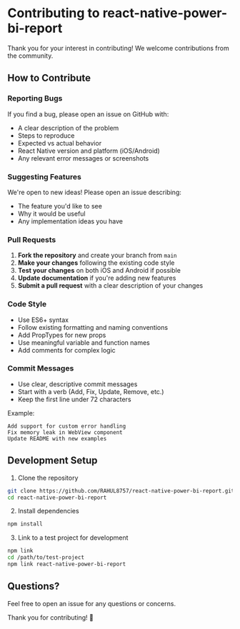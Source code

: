 # Contributing to react-native-power-bi-report

Thank you for your interest in contributing! We welcome contributions from the community.

## How to Contribute

### Reporting Bugs

If you find a bug, please open an issue on GitHub with:
- A clear description of the problem
- Steps to reproduce
- Expected vs actual behavior
- React Native version and platform (iOS/Android)
- Any relevant error messages or screenshots

### Suggesting Features

We're open to new ideas! Please open an issue describing:
- The feature you'd like to see
- Why it would be useful
- Any implementation ideas you have

### Pull Requests

1. **Fork the repository** and create your branch from `main`
2. **Make your changes** following the existing code style
3. **Test your changes** on both iOS and Android if possible
4. **Update documentation** if you're adding new features
5. **Submit a pull request** with a clear description of your changes

### Code Style

- Use ES6+ syntax
- Follow existing formatting and naming conventions
- Add PropTypes for new props
- Use meaningful variable and function names
- Add comments for complex logic

### Commit Messages

- Use clear, descriptive commit messages
- Start with a verb (Add, Fix, Update, Remove, etc.)
- Keep the first line under 72 characters

Example:
```
Add support for custom error handling
Fix memory leak in WebView component
Update README with new examples
```

## Development Setup

1. Clone the repository
```bash
git clone https://github.com/RAHUL8757/react-native-power-bi-report.git
cd react-native-power-bi-report
```

2. Install dependencies
```bash
npm install
```

3. Link to a test project for development
```bash
npm link
cd /path/to/test-project
npm link react-native-power-bi-report
```

## Questions?

Feel free to open an issue for any questions or concerns.

Thank you for contributing! 🎉
